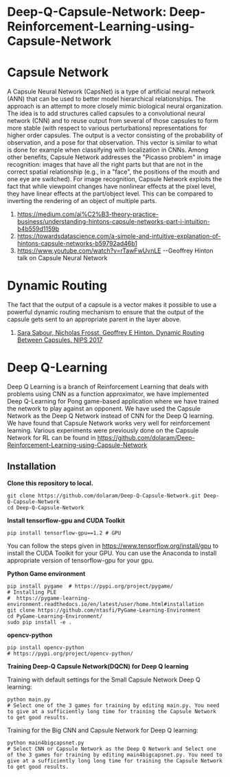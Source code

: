 # Deep-Q-Capsule-Network: Deep-Reinforcement-Learning-using-Capsule-Network
# Capsule Network
A Capsule Neural Network (CapsNet) is a type of artificial neural network (ANN) that can be used to better model hierarchical relationships. The approach is an attempt to more closely mimic biological neural organization.
The idea is to add structures called capsules to a convolutional neural network (CNN) and to reuse output from several of those capsules to form more stable (with respect to various perturbations) representations for higher order capsules. The output is a vector consisting of the probability of observation, and a pose for that observation. This vector is similar to what is done for example when classifying with localization in CNNs.
Among other benefits, Capsule Network addresses the "Picasso problem" in image recognition: images that have all the right parts but that are not in the correct spatial relationship (e.g., in a "face", the positions of the mouth and one eye are switched). For image recognition, Capsule Network exploits the fact that while viewpoint changes have nonlinear effects at the pixel level, they have linear effects at the part/object level. This can be compared to inverting the rendering of an object of multiple parts.

1. https://medium.com/ai%C2%B3-theory-practice-business/understanding-hintons-capsule-networks-part-i-intuition-b4b559d1159b
2. https://towardsdatascience.com/a-simple-and-intuitive-explanation-of-hintons-capsule-networks-b59792ad46b1
3. https://www.youtube.com/watch?v=rTawFwUvnLE  --Geoffrey Hinton talk on Capsule Neural Network

# Dynamic Routing
The fact that the output of a capsule is a vector makes it possible to use a powerful dynamic routing
mechanism to ensure that the output of the capsule gets sent to an appropriate parent in the layer
above.
1. [Sara Sabour, Nicholas Frosst, Geoffrey E Hinton. Dynamic Routing Between Capsules. NIPS 2017](https://arxiv.org/abs/1710.09829)   

# Deep Q-Learning
Deep Q Learning is a branch of Reinforcement Learning that deals with problems using CNN as a function approximator, we have implemented Deep Q-Learning for Pong game-based application where we have trained the network to play against an opponent. We have used the Capsule Network as the Deep Q Network instead of CNN for the Deep Q learning. We have found that Capsule Network works very well for reinforcement learning. 
Various experiments were previously done on the Capsule Network for RL can be found in https://github.com/dolaram/Deep-Reinforcement-Learning-using-Capsule-Network 

## Installation

**Clone this repository to local.**
```
git clone https://github.com/dolaram/Deep-Q-Capsule-Network.git Deep-Q-Capsule-Network
cd Deep-Q-Capsule-Network
```

**Install  tensorflow-gpu and CUDA Toolkit**
```
pip install tensorflow-gpu==1.2 # GPU
```
You can follow the steps given in https://www.tensorflow.org/install/gpu to install the CUDA Toolkit for your GPU. 
You can use the Anaconda to install appropriate version of tensorflow-gpu for your gpu.

**Python Game environment**
```
pip install pygame  # https://pypi.org/project/pygame/
# Installing PLE
#  https://pygame-learning-environment.readthedocs.io/en/latest/user/home.html#installation
git clone https://github.com/ntasfi/PyGame-Learning-Environment  
cd PyGame-Learning-Environment/
sudo pip install -e .
```

**opencv-python**
```
pip install opencv-python
# https://pypi.org/project/opencv-python/
```


**Training Deep-Q Capsule Network(DQCN) for Deep Q learning**  

Training with default settings for the Small Capsule Network Deep Q learning:
```
python main.py
# Select one of the 3 games for training by editing main.py. You need to give at a sufficiently long time for training the Capsule Network to get good results.
```

Training for the Big CNN and Capsule Network for Deep Q learning:
```
python main4bigcapsnet.py
# Select CNN or Capsule Network as the Deep Q Network and Select one of the 3 games for training by editing main4bigcapsnet.py. You need to give at a sufficiently long long time for training the Capsule Network to get good results. 
```
